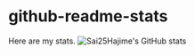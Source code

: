 # github-readme-stats
Here are my stats.
![Sai25Hajime's GitHub stats](https://github-readme-stats.vercel.app/api?username=Sai25Hajime&show_icons=true&theme=radical)
